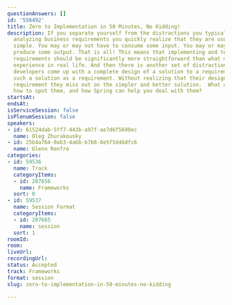 ```yaml
---
questionAnswers: []
id: '556492'
title: Zero to Implementation in 50 Minutes, No Kidding!
description: If you separate yourself from the distractions you typically see when
  analyzing business requirements you quickly realize that they are usually fairly
  simple. You may or may not have to consume some input. You may or may not have to
  produce some output. That is all! This means that implementing and testing the actual
  requirements should be significantly more straightforward than what most developers
  experience in real life. And then there is another set of distractions where many
  developers come up with a complete design of a solution to a requirement, now treating
  such a solution as a requirement. Without realizing that their design is not the
  requirement they miss out on the simpler and better solution.  What are those distractions,
  how to spot them, and how Spring can help you deal with them?
startsAt: 
endsAt: 
isServiceSession: false
isPlenumSession: false
speakers:
- id: 61524dab-5ff7-443b-a97f-ae7d6f5690ec
  name: Oleg Zhurakousky
- id: 25b4a764-0ab3-4a6b-b7b6-8e5f5d46dfc6
  name: Glenn Renfro
categories:
- id: 59536
  name: Track
  categoryItems:
  - id: 207656
    name: Frameworks
  sort: 0
- id: 59537
  name: Session Format
  categoryItems:
  - id: 207665
    name: session
  sort: 1
roomId: 
room: 
liveUrl: 
recordingUrl: 
status: Accepted
track: Frameworks
format: session
slug: zero-to-implementation-in-50-minutes-no-kidding

---
```

